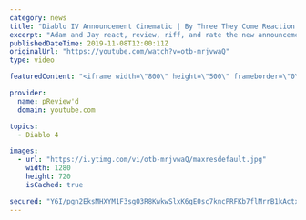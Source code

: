 ```yaml
---
category: news
title: "Diablo IV Announcement Cinematic | By Three They Come Reaction / Review / Rating"
excerpt: "Adam and Jay react, review, riff, and rate the new announcement cinematic everyone wanted to see last year at Blizzcon, Diablo IV 'By Three They Come'."
publishedDateTime: 2019-11-08T12:00:11Z
originalUrl: "https://youtube.com/watch?v=otb-mrjvwaQ"
type: video

featuredContent: "<iframe width=\"800\" height=\"500\" frameborder=\"0\" src=\"https://www.youtube.com/embed/otb-mrjvwaQ\" allow=\"accelerometer; autoplay; encrypted-media; gyroscope; picture-in-picture\" allowfullscreen></iframe>"

provider:
  name: pReview'd
  domain: youtube.com

topics:
  - Diablo 4

images:
  - url: "https://i.ytimg.com/vi/otb-mrjvwaQ/maxresdefault.jpg"
    width: 1280
    height: 720
    isCached: true

secured: "Y6I/pgn2EksMHXYM1F3sgO3R8KwkwSlxK6gE0sc7kncPRFKb7flMrrB1kActxGWkF846SKxB+1ZkZx6/TFeBUlUwJVvYX1K6vQaHRxW+QzsKTCAZrUYKFQ0bt3kOJ8eea3OvZ736rnptNE3LnTikgSgulBckp++X4Dqw5cVQjf+NcEvvo6BwwC2W3qDyR9aDWHglBClLIdYvv/7SB15ZWIikE47cSeKQP6+xqV5spAR6LyGmBCkg0n+5BgjeKkumRwrzVWs9m8/TynVrjMCdQCMj7O/YiQLh3457EcmUqpuAbxiEuEsT02fLsCQXK6me4EqZs7vgqTCHt2m+aaHHzgfzRgamNKmJuSdvprrC/JHhizOAZS1+Ynzm4ekepmcj6CN9agh1JLseGdOzEfMwcfXfOsxhFRh47sggOjzFN0MqGey6Ouaq7rOU6kuJdas7;9tQSMR7GJXyAT33jHvl9Cg=="
---
```


